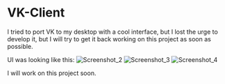 # VK-Client
I tried to port VK to my desktop with a cool interface, but I lost the urge to develop it, but I will try to get it back working on this project as soon as possible.

UI was looking like this:
![Screenshot_2](https://user-images.githubusercontent.com/86723750/123962384-12f32080-d9ba-11eb-89ac-75d47d62d019.png)
![Screenshot_3](https://user-images.githubusercontent.com/86723750/123962388-14244d80-d9ba-11eb-858c-6d76a70f2645.png)
![Screenshot_4](https://user-images.githubusercontent.com/86723750/123962389-14244d80-d9ba-11eb-958e-f5c8175dad65.png)

I will work on this project soon.

